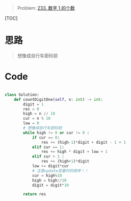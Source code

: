 > Problem: [233. 数字 1 的个数](https://leetcode.cn/problems/number-of-digit-one/description/)

[TOC]

# 思路
>  想像成自行车密码锁


# Code
```Python []

class Solution:
    def countDigitOne(self, n: int) -> int:
        digit = 1
        res = 0
        high = n // 10
        cur = n % 10
        low = 0
        # 想像成自行车密码锁
        while high != 0 or cur != 0 :
            if cur == 0:
                res += (high-1)*digit + digit - 1 + 1
            elif cur == 1:
                res += high * digit + low + 1
            elif cur > 1 :
                res += (high+1)*digit
            low += digit*cur
            # 注意update变量时的顺序！！
            cur = high%10
            high = high//10
            digit = digit*10    

        return res


                 

        


```
